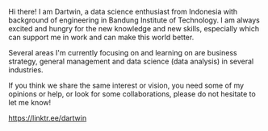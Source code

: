 Hi there! I am Dartwin, a data science enthusiast from Indonesia with background of engineering in Bandung Institute of Technology. I am always excited and hungry for the new knowledge and new skills, especially which can support me in work and can make this world better.

Several areas I'm currently focusing on and learning on are business strategy, general management and data science (data analysis) in several industries.

If you think we share the same interest or vision, you need some of my opinions or help, or look for some collaborations, please do not hesitate to let me know!

https://linktr.ee/dartwin

<!---
dartwinshu/dartwinshu is a ✨ special ✨ repository because its `README.md` (this file) appears on your GitHub profile.
You can click the Preview link to take a look at your changes.
--->
